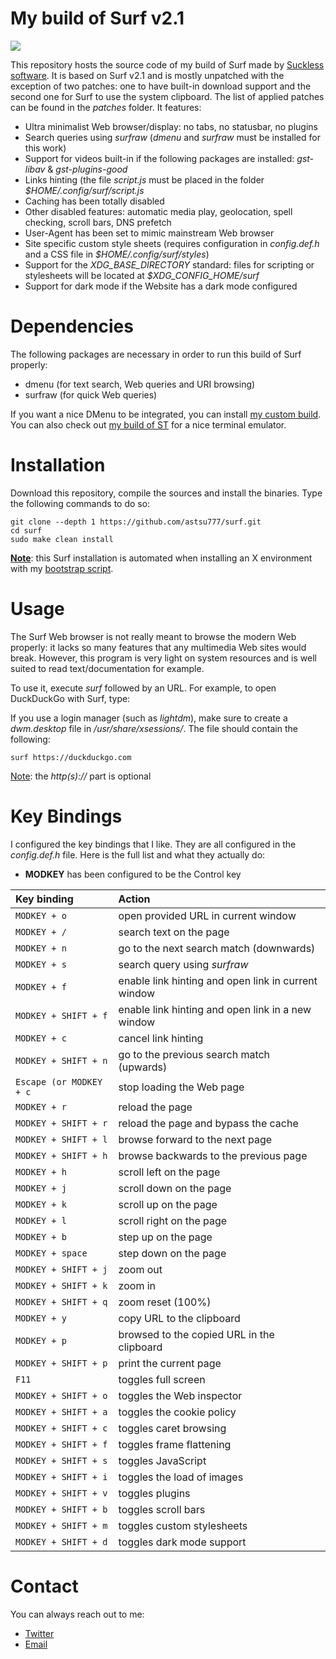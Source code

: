 # My build of Surf v2.1
![](https://i.postimg.cc/8PCDNyVn/screenshot-20210423-017.png)

This repository hosts the source code of my build of Surf made by [Suckless software](https://surf.suckless.org/). It is based on Surf v2.1 and is mostly unpatched with the exception of two patches: one to have built-in download support and the second one for Surf to use the system clipboard. The list of applied patches can be found in the *patches* folder. It features:

* Ultra minimalist Web browser/display: no tabs, no statusbar, no plugins
* Search queries using *surfraw* (*dmenu* and *surfraw* must be installed for this work)
* Support for videos built-in if the following packages are installed: *gst-libav* & *gst-plugins-good*
* Links hinting (the file *script.js* must be placed in the folder *$HOME/.config/surf/script.js*
* Caching has been totally disabled
* Other disabled features: automatic media play, geolocation, spell checking, scroll bars, DNS prefetch
* User-Agent has been set to mimic mainstream Web browser
* Site specific custom style sheets (requires configuration in *config.def.h* and a CSS file in *$HOME/.config/surf/styles*)
* Support for the *XDG_BASE_DIRECTORY* standard: files for scripting or stylesheets will be located at *$XDG_CONFIG_HOME/surf*
* Support for dark mode if the Website has a dark mode configured

# Dependencies
The following packages are necessary in order to run this build of Surf properly:

* dmenu (for text search, Web queries and URI browsing)
* surfraw (for quick Web queries)

If you want a nice DMenu to be integrated, you can install [my custom build](https://github.com/astsu777/dmenu). You can also check out [my build of ST](https://github.com/astsu777/st) for a nice terminal emulator.

# Installation
Download this repository, compile the sources and install the binaries. Type the following commands to do so:

```
git clone --depth 1 https://github.com/astsu777/surf.git
cd surf
sudo make clean install
```

<u>**Note**</u>: this Surf installation is automated when installing an X environment with my [bootstrap script](https://github.com/astsu777/bootstrap).

# Usage
The Surf Web browser is not really meant to browse the modern Web properly: it lacks so many features that any multimedia Web sites would break. However, this program is very light on system resources and is well suited to read text/documentation for example.

To use it, execute *surf* followed by an URL. For example, to open DuckDuckGo with Surf, type:

If you use a login manager (such as *lightdm*), make sure to create a *dwm.desktop* file in */usr/share/xsessions/*. The file should contain the following:

```
surf https://duckduckgo.com
```

<u>Note</u>: the *http(s)://* part is optional

# Key Bindings
I configured the key bindings that I like. They are all configured in the *config.def.h* file. Here is the full list and what they actually do:

* **MODKEY** has been configured to be the Control key

| Key binding | Action |
| :--- | :--- |
| `MODKEY + o` | open provided URL in current window |
| `MODKEY + /` | search text on the page |
| `MODKEY + n` | go to the next search match (downwards) |
| `MODKEY + s` | search query using *surfraw* |
| `MODKEY + f` | enable link hinting and open link in current window |
| `MODKEY + SHIFT + f` | enable link hinting and open link in a new window |
| `MODKEY + c` | cancel link hinting |
| `MODKEY + SHIFT + n` | go to the previous search match (upwards) |
| `Escape (or MODKEY + c` | stop loading the Web page |
| `MODKEY + r` | reload the page |
| `MODKEY + SHIFT + r` | reload the page and bypass the cache |
| `MODKEY + SHIFT + l` | browse forward to the next page |
| `MODKEY + SHIFT + h` | browse backwards to the previous page |
| `MODKEY + h` | scroll left on the page |
| `MODKEY + j` | scroll down on the page |
| `MODKEY + k` | scroll up on the page |
| `MODKEY + l` | scroll right on the page |
| `MODKEY + b` | step up on the page |
| `MODKEY + space` | step down on the page |
| `MODKEY + SHIFT + j` | zoom out |
| `MODKEY + SHIFT + k` | zoom in |
| `MODKEY + SHIFT + q` | zoom reset (100%) |
| `MODKEY + y` | copy URL to the clipboard |
| `MODKEY + p` | browsed to the copied URL in the clipboard |
| `MODKEY + SHIFT + p` | print the current page |
| `F11` | toggles full screen |
| `MODKEY + SHIFT + o` | toggles the Web inspector |
| `MODKEY + SHIFT + a` | toggles the cookie policy |
| `MODKEY + SHIFT + c` | toggles caret browsing |
| `MODKEY + SHIFT + f` | toggles frame flattening |
| `MODKEY + SHIFT + s` | toggles JavaScript |
| `MODKEY + SHIFT + i` | toggles the load of images |
| `MODKEY + SHIFT + v` | toggles plugins |
| `MODKEY + SHIFT + b` | toggles scroll bars |
| `MODKEY + SHIFT + m` | toggles custom stylesheets |
| `MODKEY + SHIFT + d` | toggles dark mode support |

# Contact
You can always reach out to me:

* [Twitter](https://twitter.com/astsu777)
* [Email](mailto:gaetan@ictpourtous.com)
